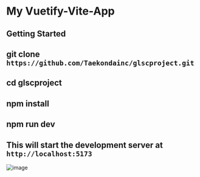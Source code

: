 # My Vuetify-Vite-App

## Getting Started

## git clone `https://github.com/Taekondainc/glscproject.git`

## cd glscproject

## npm install

## npm run dev

## This will start the development server at `http://localhost:5173`
![image](https://github.com/Taekondainc/glscproject/assets/46072451/c184d17c-75b0-4743-b3b4-93093df9cd70)
